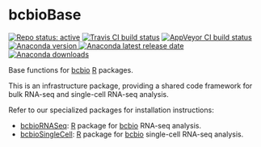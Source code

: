 # bcbioBase

[![Repo status: active](https://www.repostatus.org/badges/latest/active.svg)](https://www.repostatus.org/#active)
[![Travis CI build status](https://travis-ci.org/hbc/bcbioBase.svg?branch=master)](https://travis-ci.org/hbc/bcbioBase)
[![AppVeyor CI build status](https://ci.appveyor.com/api/projects/status/j2o9aspoj8x4l9x7/branch/master?svg=true)](https://ci.appveyor.com/project/mjsteinbaugh/bcbiobase/branch/master)
[![Anaconda version](https://anaconda.org/bioconda/r-bcbiobase/badges/version.svg) ![Anaconda latest release date](https://anaconda.org/bioconda/r-bcbiobase/badges/latest_release_date.svg) ![Anaconda downloads](https://anaconda.org/bioconda/r-bcbiobase/badges/downloads.svg)](https://anaconda.org/bioconda/r-bcbiobase)

Base functions for [bcbio][] [R][] packages.

This is an infrastructure package, providing a shared code framework for bulk RNA-seq and single-cell RNA-seq analysis.

Refer to our specialized packages for installation instructions:

- [bcbioRNASeq][]: [R][] package for [bcbio][] RNA-seq analysis.
- [bcbioSingleCell][]: [R][] package for [bcbio][] single-cell RNA-seq analysis.

[Bioconductor]: https://bioconductor.org/
[R]: https://www.r-project.org/
[bcbio]: https://bcbio-nextgen.readthedocs.io/
[bcbioRNASeq]: http://bioinformatics.sph.harvard.edu/bcbioRNASeq/
[bcbioSingleCell]: http://bioinformatics.sph.harvard.edu/bcbioSingleCell/

